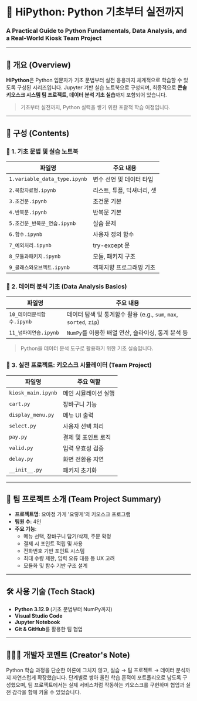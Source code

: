 # 📘 HiPython: Python 기초부터 실전까지
### A Practical Guide to Python Fundamentals, Data Analysis, and a Real-World Kiosk Team Project

<hr>

## 🧾 개요 (Overview)
**HiPython**은 Python 입문자가 기초 문법부터 실전 응용까지 체계적으로 학습할 수 있도록 구성된 시리즈입니다.
Jupyter 기반 실습 노트북으로 구성되며, 최종적으로 **콘솔 키오스크 시스템 팀 프로젝트, 데이터 분석 기초 실습**까지 포함되어 있습니다.

>기초부터 실전까지, Python 실력을 쌓기 위한 포괄적 학습 여정입니다.

<hr>

## 📂 구성 (Contents)
### 🔹 1. 기초 문법 및 실습 노트북
| 파일명                          | 주요 내용            |
| ---------------------------- | ---------------- |
| `1.variable_data_type.ipynb` | 변수 선언 및 데이터 타입   |
| `2.복합자료형.ipynb`              | 리스트, 튜플, 딕셔너리, 셋 |
| `3.조건문.ipynb`                | 조건문 기본           |
| `4.반복문.ipynb`                | 반복문 기본           |
| `5.조건문_반복문_연습.ipynb`         | 실습 문제            |
| `6.함수.ipynb`                 | 사용자 정의 함수        |
| `7_예외처리.ipynb`               | try-except 문     |
| `8_모듈과패키지.ipynb`             | 모듈, 패키지 구조       |
| `9_클래스와오브젝트.ipynb`           | 객체지향 프로그래밍 기초    |

### 🔹 2. 데이터 분석 기초 (Data Analysis Basics)
| 파일명                | 주요 내용                                                  |
| ------------------ | ------------------------------------------------------ |
| `10_데이터분석함수.ipynb` | 데이터 탐색 및 통계함수 활용 (e.g., `sum`, `max`, `sorted`, `zip`) |
| `11_넘파이연습.ipynb`   | `NumPy`를 이용한 배열 연산, 슬라이싱, 통계 분석 등                      |
>Python을 데이터 분석 도구로 활용하기 위한 기초 실습입니다.

### 🔹 3. 실전 프로젝트: 키오스크 시뮬레이터 (Team Project)
| 파일명                | 주요 역할       |
| ------------------ | ----------- |
| `kiosk_main.ipynb` | 메인 시뮬레이션 실행 |
| `cart.py`          | 장바구니 기능     |
| `display_menu.py`  | 메뉴 UI 출력    |
| `select.py`        | 사용자 선택 처리   |
| `pay.py`           | 결제 및 포인트 로직 |
| `valid.py`         | 입력 유효성 검증   |
| `delay.py`         | 화면 전환용 지연   |
| `__init__.py`      | 패키지 초기화     |

<hr>

## 🤝 팀 프로젝트 소개 (Team Project Summary)
- **프로젝트명**: 요아정 가게 '요렇게'의 키오스크 프로그램
- **팀원 수**: 4인
- **주요 기능**:
  - 메뉴 선택, 장바구니 담기/삭제, 주문 확정
  - 결제 시 포인트 적립 및 사용
  - 전화번호 기반 포인트 시스템
  - 최대 수량 제한, 입력 오류 대응 등 UX 고려
  - 모듈화 및 함수 기반 구조 설계

 <hr>

 ## 🛠️ 사용 기술 (Tech Stack)
 - **Python 3.12.9** (기초 문법부터 NumPy까지)
 - **Visual Studio Code**
 - **Jupyter Notebook**
 - **Git & GitHub**를 활용한 팀 협업

<hr>

## 🙋🏻‍♂️ 개발자 코멘트 (Creator's Note)
Python 학습 과정을 단순한 이론에 그치지 않고, 실습 → 팀 프로젝트 → 데이터 분석까지 자연스럽게 확장했습니다.
단계별로 쌓아 올린 학습 흔적이 포트폴리오로 남도록 구성했으며, 팀 프로젝트에서는 실제 서비스처럼 작동하는 키오스크를 구현하며 협업과 실전 감각을 함께 키울 수 있었습니다.
